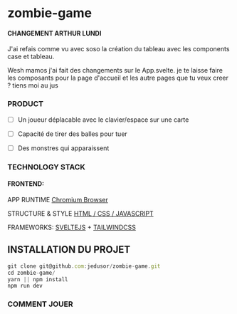 # zombie-game

#### CHANGEMENT ARTHUR LUNDI 

J'ai refais comme vu avec soso la création du tableau avec les components case et tableau. 

Wesh mamos j'ai fait des changements sur le App.svelte. je te laisse faire les composants pour la page d'accueil et les autre pages que tu veux creer ? tiens moi au jus 



### PRODUCT

- [ ] Un joueur déplacable avec le clavier/espace sur une carte
- [ ] Capacité de tirer des balles pour tuer
- [ ] Des monstres qui apparaissent



### TECHNOLOGY STACK

#### FRONTEND:
APP RUNTIME [Chromium Browser](https://www.chromium.org/Home)

STRUCTURE & STYLE
[HTML / CSS / JAVASCRIPT](https://developer.mozilla.org/fr/)

FRAMEWORKS: [SVELTEJS](https://svelte.dev/) + [TAILWINDCSS](https://tailwindcss.com/)


## INSTALLATION DU PROJET

```javascript
git clone git@github.com:jedusor/zombie-game.git
cd zombie-game/
yarn || npm install
npm run dev
```

### COMMENT JOUER



